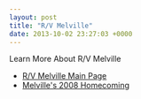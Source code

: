 ```yaml
---
layout: post
title: "R/V Melville"
date: 2013-10-02 23:27:03 +0000
---
```

Learn More About R/V Melville

  * [R/V Melville Main Page](http://shipsked.ucsd.edu/Ships/Melville/)
  * [Melville's 2008 Homecoming](http://explorations.ucsd.edu/Research_Highlights/2008/Oct/Melville/)


